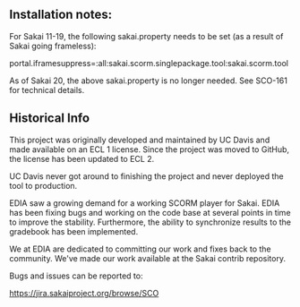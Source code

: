 ## Installation notes:

For Sakai 11-19, the following sakai.property needs to be set (as a result of Sakai going frameless):

portal.iframesuppress=:all:sakai.scorm.singlepackage.tool:sakai.scorm.tool

As of Sakai 20, the above sakai.property is no longer needed. See SCO-161 for technical details.

## Historical Info

This project was originally developed and maintained by UC Davis and made available on an ECL 1 license.
Since the project was moved to GitHub, the license has been updated to ECL 2.

UC Davis never got around to finishing the project and never deployed the tool to production.

EDIA saw a growing demand for a working SCORM player for Sakai. EDIA has been fixing bugs and working
on the code base at several points in time to improve the stability. Furthermore, the ability to
synchronize results to the gradebook has been implemented.

We at EDIA are dedicated to committing our work and fixes back to the community. We've made our work available 
at the Sakai contrib repository.

Bugs and issues can be reported to:

https://jira.sakaiproject.org/browse/SCO
